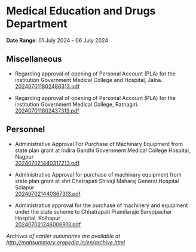 # Medical Education and Drugs Department

**Date Range**: 01 July 2024 - 06 July 2024


## Miscellaneous
- Regarding approval of opening of Personal Account (PLA) for the institution Government Medical College and Hospital, Jalna.\
  [202407011802486313.pdf](https://gr.maharashtra.gov.in/Site/Upload/Government%20Resolutions/English/202407011802486313.pdf)

- Regarding approval of opening of Personal Account (PLA) for the institution Government Medical College, Ratnagiri.\
  [202407011802437313.pdf](https://gr.maharashtra.gov.in/Site/Upload/Government%20Resolutions/English/202407011802437313.pdf)

## Personnel
- Administrative Approval For Purchase of Machinary  Equipment from state plan grant at Indira Gandhi Government Medical College  Hospital, Nagpur\
  [202407021440317213.pdf](https://gr.maharashtra.gov.in/Site/Upload/Government%20Resolutions/English/202407021440317213.pdf)

- Administrative Approval for purchase of machinary  equipment from state plan grant at shri Chatrapati Shivaji Maharaj General Hospital Solapur\
  [202407021440367313.pdf](https://gr.maharashtra.gov.in/Site/Upload/Government%20Resolutions/English/202407021440367313.pdf)

- Administrative approval for the purchase of machinery and equipment under the state scheme to Chhatrapati Pramilaraje Sarvopachar Hospital, Kolhapur\
  [202407021246006913.pdf](https://gr.maharashtra.gov.in/Site/Upload/Government%20Resolutions/English/202407021246006913.pdf)


*Archives of earlier summaries are available at http://mahsummary.orgpedia.in/en/archive.html*